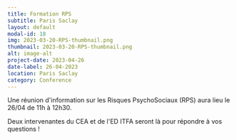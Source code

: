```yaml
---
title: Formation RPS
subtitle: Paris Saclay
layout: default
modal-id: 18
img: 2023-03-20-RPS-thumbnail.png
thumbnail: 2023-03-20-RPS-thumbnail.png
alt: image-alt
project-date: 2023-04-26
date-label: 26-04-2023
location: Paris Saclay
category: Conference
---
```


Une réunion d'information sur les Risques PsychoSociaux (RPS) aura lieu le 26/04 de 11h à 12h30.

Deux intervenantes du CEA et de l'ED ITFA seront là pour répondre à vos questions !
